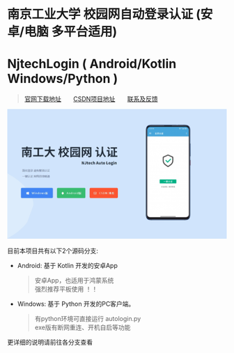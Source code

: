 # 南京工业大学 校园网自动登录认证 (安卓/电脑 多平台适用)
# NjtechLogin ( Android/Kotlin Windows/Python )



> [官网下载地址][1]&emsp;&emsp;[CSDN项目地址][2]&emsp;&emsp;[联系及反馈][3]

![官网主页示图][0]


目前本项目共有以下2个源码分支:

- Android: 基于 Kotlin 开发的安卓App
  > 安卓App，也适用于鸿蒙系统  
  > 强烈推荐平板使用 ！！

- Windows: 基于 Python 开发的PC客户端。
  > 有python环境可直接运行 autologin.py  
  > exe版有断网重连、开机自启等功能


更详细的说明请前往各分支查看



[0]: https://github.com/AlpHerk/NjtechAutoLogin/blob/Windows/docs/images/homepage.jpg
[1]: https://alpherk.github.io/NjtechAutoLogin/
[2]: https://blog.csdn.net/Alpherkin/article/details/120580798
[3]: https://blog.csdn.net/Alpherkin
[4]: https://github.com/AlpHerk/NjtechAutoLogin/blob/WebPage/images/homepage.jpg